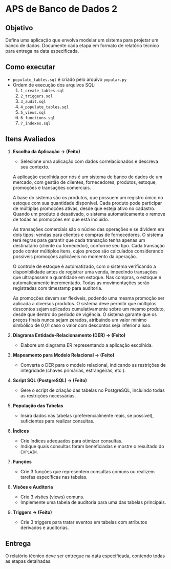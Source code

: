 # APS de Banco de Dados 2

## Objetivo
Defina uma aplicação que envolva modelar um sistema para projetar um banco de dados. Documente cada etapa em formato de relatório técnico para entrega na data especificada.

## Como executar
- `populate_tables.sql` é criado pelo arquivo `popular.py`
- Ordem de execução dos arquivos SQL:
   1. `1_create_tables.sql`
   2. `2_triggers.sql`
   3. `3_audit.sql`
   4. `4_populate_tables.sql`
   5. `5_views.sql`
   6. `6_functions.sql`
   7. `7_indexes.sql`

## Itens Avaliados

1. **Escolha da Aplicação -> (Feito)**  
   - Selecione uma aplicação com dados correlacionados e descreva seu contexto.

   A aplicação escolhida por nós é um sistema de banco de dados de um mercado, com gestão de clientes, fornecedores, produtos, estoque, promoções e transações comerciais.

   A base do sistema são os produtos, que possuem um registro único no estoque com sua quantidade disponível. Cada produto pode participar de múltiplas promoções ativas, desde que esteja ativo no cadastro. Quando um produto é desativado, o sistema automaticamente o remove de todas as promoções em que está incluído.

   As transações comerciais são o núcleo das operações e se dividem em dois tipos: vendas para clientes e compras de fornecedores. O sistema terá regras para garantir que cada transação tenha apenas um destinatário (cliente ou fornecedor), conforme seu tipo. Cada transação pode conter múltiplos itens, cujos preços são calculados considerando possíveis promoções aplicáveis no momento da operação.

   O controle de estoque é automatizado, com o sistema verificando a disponibilidade antes de registrar uma venda, impedindo transações que ultrapassem a quantidade em estoque. Nas compras, o estoque é automaticamente incrementado. Todas as movimentações serão registradas com timestamp para auditoria.

   As promoções devem ser flexíveis, podendo uma mesma promoção ser aplicada a diversos produtos. O sistema deve permitir que múltiplos descontos sejam aplicados cumulativamente sobre um mesmo produto, desde que dentro do período de vigência. O sistema garante que os preços finais nunca sejam zerados, atribuindo um valor mínimo simbólico de 0,01 caso o valor com descontos seja inferior a isso.

2. **Diagrama Entidade-Relacionamento (DER) -> (Feito)**  
   - Elabore um diagrama ER representando a aplicação escolhida.

3. **Mapeamento para Modelo Relacional -> (Feito)**  
   - Converta o DER para o modelo relacional, indicando as restrições de integridade (chaves primárias, estrangeiras, etc.).

4. **Script SQL (PostgreSQL) -> (Feito)**  
   - Gere o script de criação das tabelas no PostgreSQL, incluindo todas as restrições necessárias.

5. **População das Tabelas**  
   - Insira dados nas tabelas (preferencialmente reais, se possível), suficientes para realizar consultas.

6. **Índices**  
   - Crie índices adequados para otimizar consultas.  
   - Indique quais consultas foram beneficiadas e mostre o resultado do `EXPLAIN`.

7. **Funções**  
   - Crie 3 funções que representem consultas comuns ou realizem tarefas específicas nas tabelas.

8. **Visões e Auditoria**  
   - Crie 3 visões (views) comuns.  
   - Implemente uma tabela de auditoria para uma das tabelas principais.

9. **Triggers -> (Feito)**  
   - Crie 3 triggers para tratar eventos em tabelas com atributos derivados e auditorias.  

## Entrega  
O relatório técnico deve ser entregue na data especificada, contendo todas as etapas detalhadas.
